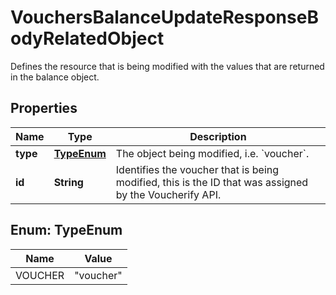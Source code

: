 

# VouchersBalanceUpdateResponseBodyRelatedObject

Defines the resource that is being modified with the values that are returned in the balance object.

## Properties

| Name | Type | Description |
|------------ | ------------- | ------------- |
|**type** | [**TypeEnum**](#TypeEnum) | The object being modified, i.e. &#x60;voucher&#x60;. |
|**id** | **String** | Identifies the voucher that is being modified, this is the ID that was assigned by the Voucherify API. |



## Enum: TypeEnum

| Name | Value |
|---- | -----|
| VOUCHER | &quot;voucher&quot; |



